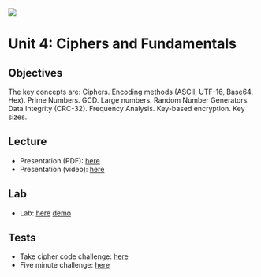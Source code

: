 <img src="https://github.com/billbuchanan/csn09112/blob/master/zadditional/top_csn09112.png"/>

# Unit 4: Ciphers and Fundamentals

## Objectives
The key concepts are: Ciphers. Encoding methods (ASCII, UTF-16, Base64, Hex). Prime Numbers. GCD. Large numbers. Random Number Generators. Data Integrity (CRC-32). Frequency Analysis. Key-based encryption. Key sizes.

## Lecture

* Presentation (PDF): [here](https://asecuritysite.com/public/day01_ciphers_fundamentals.pdf)
* Presentation (video): [here](https://youtu.be/zqmjUpJNcJA)

## Lab
* Lab: [here](https://github.com/billbuchanan/csn09112/tree/master/week04_ciphers/lecture) [demo](https://www.youtube.com/watch?v=d4a0bDhlyvI)

## Tests

* Take cipher code challenge: [here](https://asecuritysite.com/challenges/hex)
* Five minute challenge: [here](https://asecuritysite.com/challenges/scramb)


